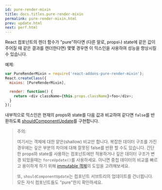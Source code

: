 ```yaml
---
id: pure-render-mixin
title: docs.titles.pure-render-mixin
permalink: pure-render-mixin.html
prev: update.html
next: perf.html
---
```


React 컴포넌트의 렌더 함수가 "pure"하다면 (다른 말로, props나 state에 같은 값이 주어질 때 같은 결과를 렌더한다면) 몇몇 경우엔 이 믹스인을 사용하여 성능을 향상시킬 수 있습니다.

예제:

```js
var PureRenderMixin = require('react-addons-pure-render-mixin');
React.createClass({
  mixins: [PureRenderMixin],

  render: function() {
    return <div className={this.props.className}>foo</div>;
  }
});
```

내부적으로 믹스인은 현재의 props와 state를 다음 값과 비교하여 같다면 `false`를 반환하도록 [shouldComponentUpdate](/react/docs/component-specs-ko-KR.html#updating-shouldcomponentupdate)를 구현합니다.

> 주의:
>
> 여기서는 객체에 대한 얕은(shallow) 비교만 합니다. 복잡한 데이터 구조를 가진 경우에는 깊은 부분의 차이에 대해 잘못된 false를 반환 할 수도 있습니다. 간단한 props와 state를 사용하는 컴포넌트에만 적용하거나 깊은 데이터 구조가 변경 되었을때는 `forceUpdate()`를 사용하세요. 아니면 중첩 데이터의 비교를 빠르고 용이하게 하기 위해 [immutable 객체](https://facebook.github.io/immutable-js/)의 도입을 고려해보세요.
>
> 또, `shouldComponentUpdate`는 컴포넌트 서브트리의 업데이트를 건너뜁니다. 모든 자식 컴포넌트들도 "pure"한지 확인하세요.
